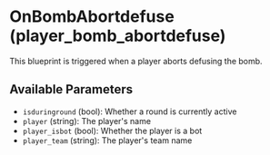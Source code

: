 # OnBombAbortdefuse (player_bomb_abortdefuse)

This blueprint is triggered when a player aborts defusing the bomb.

## Available Parameters

- `isduringround` (bool): Whether a round is currently active
- `player` (string): The player's name
- `player_isbot` (bool): Whether the player is a bot
- `player_team` (string): The player's team name
